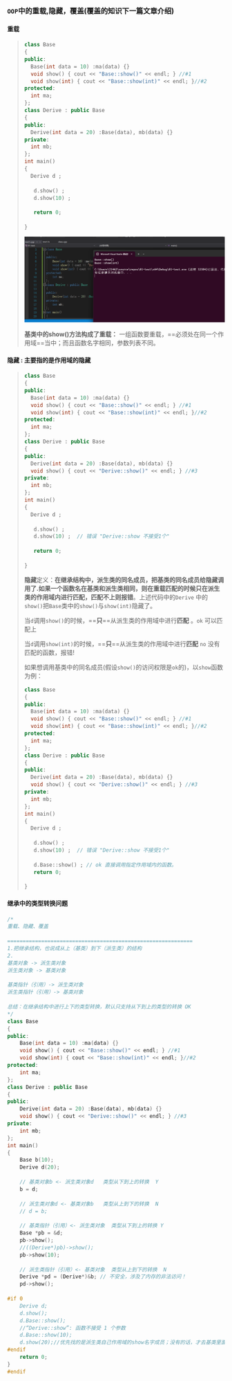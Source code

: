 ### `OOP`中的重载,隐藏，覆盖(覆盖的知识下一篇文章介绍)





#### 重载

> ```C++
> class Base
> {
> public:
> 	Base(int data = 10) :ma(data) {}
> 	void show() { cout << "Base::show()" << endl; } //#1
> 	void show(int) { cout << "Base::show(int)" << endl; }//#2
> protected:
> 	int ma;
> };
> class Derive : public Base 
> {
> public:
> 	Derive(int data = 20) :Base(data), mb(data) {}
> private:
> 	int mb;
> };
> int main()
> {
> 	Derive d ; 
> 	
>    d.show() ;
>    d.show(10) ; 
>    
>    return 0; 
> 
> } 
> ```
>
> ![image-20230909003946967](assets/image-20230909003946967.png)
>
> **基类中的show()方法构成了重载：** 一组函数要重载，==必须处在同一个作用域==当中；而且函数名字相同，参数列表不同。



#### 隐藏 : 主要指的是作用域的隐藏

> ```C++
> class Base
> {
> public:
> 	Base(int data = 10) :ma(data) {}
> 	void show() { cout << "Base::show()" << endl; } //#1
> 	void show(int) { cout << "Base::show(int)" << endl; }//#2
> protected:
> 	int ma;
> };
> class Derive : public Base 
> {
> public:
> 	Derive(int data = 20) :Base(data), mb(data) {}
> 	void show() { cout << "Derive::show()" << endl; } //#3
> private:
> 	int mb;
> };
> int main()
> {
> 	Derive d ; 
> 	
>    d.show() ;
>    d.show(10) ;  // 错误 "Derive::show 不接受1个"
>    
>    return 0; 
> 
> } 
> ```
>
> **隐藏**定义：**在继承结构中，派生类的同名成员，把基类的同名成员给隐藏调用了.如果一个函数名在基类和派生类相同，则在重载匹配的时候只在派生类的作用域内进行匹配，匹配不上则报错**。上述代码中的`Derive` 中的`show()`把`Base`类中的`show()`与`show(int)`隐藏了。 
>
> 当`d`调用`show()`的时候，==**只**==从派生类的作用域中进行**匹配** 。`ok` 可以匹配上
>
> 当`d`调用`show(int)`的时候，==**只**==从派生类的作用域中进行**匹配**  `no` 没有匹配的函数，报错!
>
> 如果想调用基类中的同名成员(假设`show()`的访问权限是`ok`的)，以`show`函数为例：
>
> ```C++
> class Base
> {
> public:
> 	Base(int data = 10) :ma(data) {}
> 	void show() { cout << "Base::show()" << endl; } //#1
> 	void show(int) { cout << "Base::show(int)" << endl; }//#2
> protected:
> 	int ma;
> };
> class Derive : public Base 
> {
> public:
> 	Derive(int data = 20) :Base(data), mb(data) {}
> 	void show() { cout << "Derive::show()" << endl; } //#3
> private:
> 	int mb;
> };
> int main()
> {
> 	Derive d ; 
> 	
>    d.show() ;
>    d.show(10) ;  // 错误 "Derive::show 不接受1个"
>    
>    d.Base::show() ; // ok 直接调用指定作用域内的函数。
>    return 0; 
> 
> } 
> ```





#### 继承中的类型转换问题

> 







```C++
/*
重载、隐藏、覆盖

============================================================
1.把继承结构，也说成从上（基类）到下（派生类）的结构
2.
基类对象 -> 派生类对象
派生类对象 -> 基类对象

基类指针（引用）-> 派生类对象
派生类指针（引用）-> 基类对象

总结：在继承结构中进行上下的类型转换，默认只支持从下到上的类型的转换 OK
*/
class Base
{
public:
	Base(int data = 10) :ma(data) {}
	void show() { cout << "Base::show()" << endl; } //#1
	void show(int) { cout << "Base::show(int)" << endl; }//#2
protected:
	int ma;
};
class Derive : public Base
{
public:
	Derive(int data = 20) :Base(data), mb(data) {}
	void show() { cout << "Derive::show()" << endl; } //#3
private:
	int mb;
};
int main()
{
	Base b(10);
	Derive d(20);

	// 基类对象b <- 派生类对象d   类型从下到上的转换  Y
	b = d;

	// 派生类对象d <- 基类对象b   类型从上到下的转换  N
	// d = b;

	// 基类指针（引用）<- 派生类对象  类型从下到上的转换 Y
	Base *pb = &d;
	pb->show();
	//((Derive*)pb)->show();
	pb->show(10);

	// 派生类指针（引用）<- 基类对象  类型从上到下的转换  N
	Derive *pd = (Derive*)&b; // 不安全，涉及了内存的非法访问！
	pd->show();

#if 0
	Derive d;
	d.show();
	d.Base::show();
	//“Derive::show”: 函数不接受 1 个参数
	d.Base::show(10);
	d.show(20);//优先找的是派生类自己作用域的show名字成员；没有的话，才去基类里面找
#endif
	return 0;
}
#endif
```

